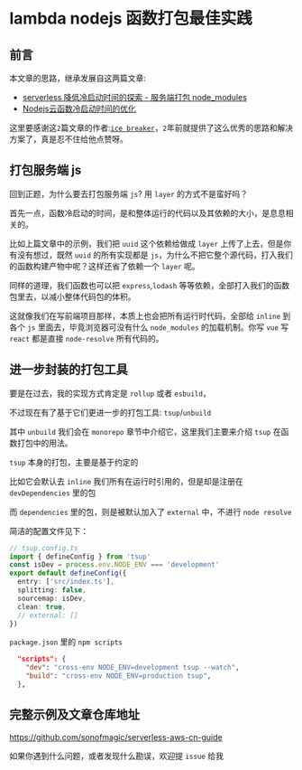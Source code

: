 # lambda nodejs 函数打包最佳实践

## 前言

本文章的思路，继承发展自这两篇文章:

- [serverless 降低冷启动时间的探索 - 服务端打包 node_modules](https://zhuanlan.zhihu.com/p/407434947)
- [Nodejs云函数冷启动时间的优化](https://zhuanlan.zhihu.com/p/429597900)

这里要感谢这`2`篇文章的作者:[`ice breaker`](https://www.zhihu.com/people/richard-40-19-41)，`2`年前就提供了这么优秀的思路和解决方案了，真是忍不住给他点赞呀。

## 打包服务端 js

回到正题，为什么要去打包服务端 `js`? 用 `layer` 的方式不是蛮好吗？

首先一点，函数冷启动的时间，是和整体运行的代码以及其依赖的大小，是息息相关的。

比如上篇文章中的示例，我们把 `uuid` 这个依赖给做成 `layer` 上传了上去，但是你有没有想过，既然 `uuid` 的所有实现都是 `js`，为什么不把它整个源代码，打入我们的函数构建产物中呢？这样还省了依赖一个 `layer` 呢。

同样的道理，我们函数也可以把 `express`,`lodash` 等等依赖，全部打入我们的函数包里去，以减小整体代码包的体积。

这就像我们在写前端项目那样，本质上也会把所有运行时代码，全部给 `inline` 到各个 `js` 里面去，毕竟浏览器可没有什么 `node_modules` 的加载机制。你写 `vue` 写 `react` 都是直接 `node-resolve` 所有代码的。

## 进一步封装的打包工具

要是在过去，我的实现方式肯定是 `rollup` 或者 `esbuild`，

不过现在有了基于它们更进一步的打包工具: `tsup`/`unbuild`

其中 `unbuild` 我们会在 `monorepo` 章节中介绍它，这里我们主要来介绍 `tsup` 在函数打包中的用法。

`tsup` 本身的打包，主要是基于约定的

比如它会默认去 `inline` 我们所有在运行时引用的，但是却是注册在 `devDependencies` 里的包

而 `dependencies` 里的包，则是被默认加入了 `external` 中，不进行 `node resolve`

简洁的配置文件见下：

```ts
// tsup.config.ts
import { defineConfig } from 'tsup'
const isDev = process.env.NODE_ENV === 'development'
export default defineConfig({
  entry: ['src/index.ts'],
  splitting: false,
  sourcemap: isDev,
  clean: true,
  // external: []
})
```

`package.json` 里的 `npm scripts`

```json
  "scripts": {
    "dev": "cross-env NODE_ENV=development tsup --watch",
    "build": "cross-env NODE_ENV=production tsup",
  },
```

## 完整示例及文章仓库地址

<https://github.com/sonofmagic/serverless-aws-cn-guide>

如果你遇到什么问题，或者发现什么勘误，欢迎提 `issue` 给我
